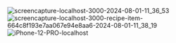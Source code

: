 ![screencapture-localhost-3000-2024-08-01-11_36_53](https://github.com/user-attachments/assets/e8a7da9e-cb7c-447c-93d2-ccdad2d4459f)
![screencapture-localhost-3000-recipe-item-664c8f193e7aa067e94e8aa6-2024-08-01-11_38_19](https://github.com/user-attachments/assets/68b44ed5-a814-4877-b6ae-94b54d530b4a)
![iPhone-12-PRO-localhost](https://github.com/user-attachments/assets/810de58d-3330-4ebc-844c-86ca0b45061f)
